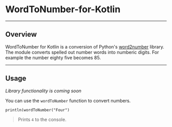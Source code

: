 # WordToNumber-for-Kotlin

***

## Overview
WordToNumber for Kotlin is a conversion of Python's [word2number](https://pypi.org/project/word2number/) library. The module converts spelled out number words into numberic digits. For example the number eighty five becomes 85.

---

## Usage

*Library functionality is coming soon*

You can use the `wordToNumber` function to convert numbers.

`println(wordToNumber("Four")`
> Prints `4` to the console.

